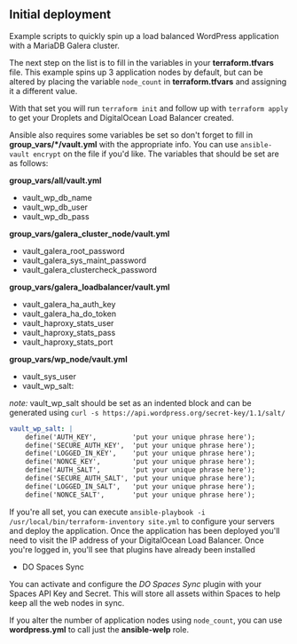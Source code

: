 ## Initial deployment

Example scripts to quickly spin up a load balanced WordPress application with a MariaDB Galera cluster.

The next step on the list is to fill in the variables in your **terraform.tfvars** file. This example spins up 3 application nodes by default, but can be altered by placing the variable `node_count` in **terraform.tfvars** and assigning it a different value.

With that set you will run `terraform init` and follow up with `terraform apply` to get your Droplets and DigitalOcean Load Balancer created.

Ansible also requires some variables be set so don't forget to fill in **group_vars/*/vault.yml** with the appropriate info. You can use `ansible-vault encrypt` on the file if you'd like. The variables that should be set are as follows:

**group_vars/all/vault.yml**
  * vault_wp_db_name
  * vault_wp_db_user
  * vault_wp_db_pass

**group_vars/galera_cluster_node/vault.yml**
  * vault_galera_root_password
  * vault_galera_sys_maint_password
  * vault_galera_clustercheck_password

**group_vars/galera_loadbalancer/vault.yml**
  * vault_galera_ha_auth_key
  * vault_galera_ha_do_token
  * vault_haproxy_stats_user
  * vault_haproxy_stats_pass
  * vault_haproxy_stats_port

**group_vars/wp_node/vault.yml**
  * vault_sys_user
  * vault_wp_salt:

*note:* vault_wp_salt should be set as an indented block and can be generated using `curl -s https://api.wordpress.org/secret-key/1.1/salt/`

```yaml
vault_wp_salt: |
    define('AUTH_KEY',         'put your unique phrase here');
    define('SECURE_AUTH_KEY',  'put your unique phrase here');
    define('LOGGED_IN_KEY',    'put your unique phrase here');
    define('NONCE_KEY',        'put your unique phrase here');
    define('AUTH_SALT',        'put your unique phrase here');
    define('SECURE_AUTH_SALT', 'put your unique phrase here');
    define('LOGGED_IN_SALT',   'put your unique phrase here');
    define('NONCE_SALT',       'put your unique phrase here');
```

If you're all set, you can execute `ansible-playbook -i /usr/local/bin/terraform-inventory site.yml` to configure your servers and deploy the application. Once the application has been deployed you'll need to visit the IP address of your DigitalOcean Load Balancer. Once you're logged in, you'll see that plugins have already been installed
  * DO Spaces Sync

You can activate and configure the *DO Spaces Sync* plugin with your Spaces API Key and Secret. This will store all assets within Spaces to help keep all the web nodes in sync.

If you alter the number of application nodes using `node_count`, you can use **wordpress.yml** to call just the **ansible-welp** role.
